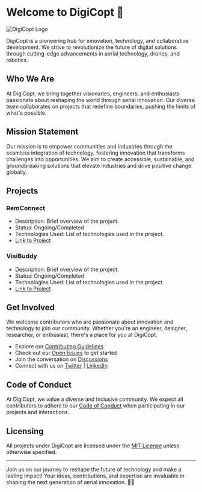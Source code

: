 # Welcome to DigiCopt 🚀

![DigiCopt Logo](https://avatars.githubusercontent.com/u/151103445?s=400&u=e8c97179904c93fc055034f2c2cae540bf21a7af&v=4)

DigiCopt is a pioneering hub for innovation, technology, and collaborative development. We strive to revolutionize the future of digital solutions through cutting-edge advancements in aerial technology, drones, and robotics.

## Who We Are

At DigiCopt, we bring together visionaries, engineers, and enthusiasts passionate about reshaping the world through aerial innovation. Our diverse team collaborates on projects that redefine boundaries, pushing the limits of what's possible.

## Mission Statement

Our mission is to empower communities and industries through the seamless integration of technology, fostering innovation that transforms challenges into opportunities. We aim to create accessible, sustainable, and groundbreaking solutions that elevate industries and drive positive change globally.

## Projects

### RemConnect
- Description: Brief overview of the project.
- Status: Ongoing/Completed
- Technologies Used: List of technologies used in the project.
- [Link to Project](https://github.com/digicopt/remconnect)

### VisiBuddy
- Description: Brief overview of the project.
- Status: Ongoing/Completed
- Technologies Used: List of technologies used in the project.
- [Link to Project](link/to/project)

## Get Involved

We welcome contributors who are passionate about innovation and technology to join our community. Whether you're an engineer, designer, researcher, or enthusiast, there's a place for you at DigiCopt.

- Explore our [Contributing Guidelines](link/to/contributing/guidelines)
- Check out our [Open Issues](link/to/open/issues) to get started
- Join the conversation on [Discussions](link/to/discussions)
- Connect with us on [Twitter](link/to/twitter) | [LinkedIn](link/to/linkedin)

## Code of Conduct

At DigiCopt, we value a diverse and inclusive community. We expect all contributors to adhere to our [Code of Conduct](link/to/code/of/conduct) when participating in our projects and interactions.

## Licensing

All projects under DigiCopt are licensed under the [MIT License](link/to/MIT/license) unless otherwise specified.

---

Join us on our journey to reshape the future of technology and make a lasting impact! Your ideas, contributions, and expertise are invaluable in shaping the next generation of aerial innovation. 🌟✨
